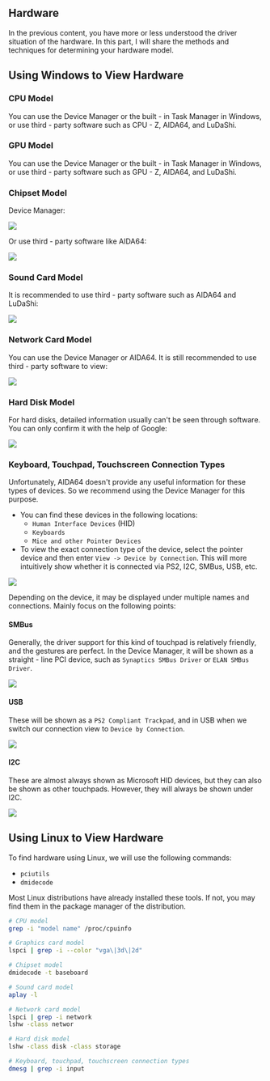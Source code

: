 ## Hardware

In the previous content, you have more or less understood the driver situation of the hardware. In this part, I will share the methods and techniques for determining your hardware model.

## Using Windows to View Hardware

### CPU Model

You can use the Device Manager or the built - in Task Manager in Windows, or use third - party software such as CPU - Z, AIDA64, and LuDaShi.

### GPU Model

You can use the Device Manager or the built - in Task Manager in Windows, or use third - party software such as GPU - Z, AIDA64, and LuDaShi.

### Chipset Model

Device Manager:

![](https://seanchang.github.io/picx-images-hosting/20241109/xuanyuan.me-16317473388157.webp) 

Or use third - party software like AIDA64:

![](https://seanchang.github.io/picx-images-hosting/20241109/xuanyuan.me-16317470304733.webp) 

### Sound Card Model

It is recommended to use third - party software such as AIDA64 and LuDaShi:

![](https://seanchang.github.io/picx-images-hosting/20241109/xuanyuan.me-16317473047255.webp) 

### Network Card Model

You can use the Device Manager or AIDA64. It is still recommended to use third - party software to view:

![](https://seanchang.github.io/picx-images-hosting/20241109/xuanyuan.me-16317472872822.webp) 

### Hard Disk Model

For hard disks, detailed information usually can't be seen through software. You can only confirm it with the help of Google:

![](https://seanchang.github.io/picx-images-hosting/20241109/xuanyuan.me-16317472676295.webp) 

### Keyboard, Touchpad, Touchscreen Connection Types

Unfortunately, AIDA64 doesn't provide any useful information for these types of devices. So we recommend using the Device Manager for this purpose.

- You can find these devices in the following locations:
  - `Human Interface Devices` (HID) 
  - `Keyboards`
  - `Mice and other Pointer Devices`
- To view the exact connection type of the device, select the pointer device and then enter `View -> Device by Connection`. This will more intuitively show whether it is connected via PS2, I2C, SMBus, USB, etc.

![](https://seanchang.github.io/picx-images-hosting/20241109/xuanyuan.me-16317475714983.webp) 

Depending on the device, it may be displayed under multiple names and connections. Mainly focus on the following points:

#### SMBus

Generally, the driver support for this kind of touchpad is relatively friendly, and the gestures are perfect. In the Device Manager, it will be shown as a straight - line PCI device, such as `Synaptics SMBus Driver` or `ELAN SMBus Driver`.

![](https://seanchang.github.io/picx-images-hosting/20241109/xuanyuan.me-16317476815770.webp) 

#### USB

These will be shown as a `PS2 Compliant Trackpad`, and in USB when we switch our connection view to `Device by Connection`.

![](https://seanchang.github.io/picx-images-hosting/20241109/xuanyuan.me-16317477867708.webp) 

#### I2C

These are almost always shown as Microsoft HID devices, but they can also be shown as other touchpads. However, they will always be shown under I2C.

![](https://seanchang.github.io/picx-images-hosting/20241109/xuanyuan.me-16317478271178.webp) 

## Using Linux to View Hardware

To find hardware using Linux, we will use the following commands:

- `pciutils`
- `dmidecode`

Most Linux distributions have already installed these tools. If not, you may find them in the package manager of the distribution.

```bash
# CPU model
grep -i "model name" /proc/cpuinfo

# Graphics card model
lspci | grep -i --color "vga\|3d\|2d"

# Chipset model
dmidecode -t baseboard

# Sound card model
aplay -l

# Network card model
lspci | grep -i network
lshw -class networ

# Hard disk model
lshw -class disk -class storage

# Keyboard, touchpad, touchscreen connection types
dmesg | grep -i input
```